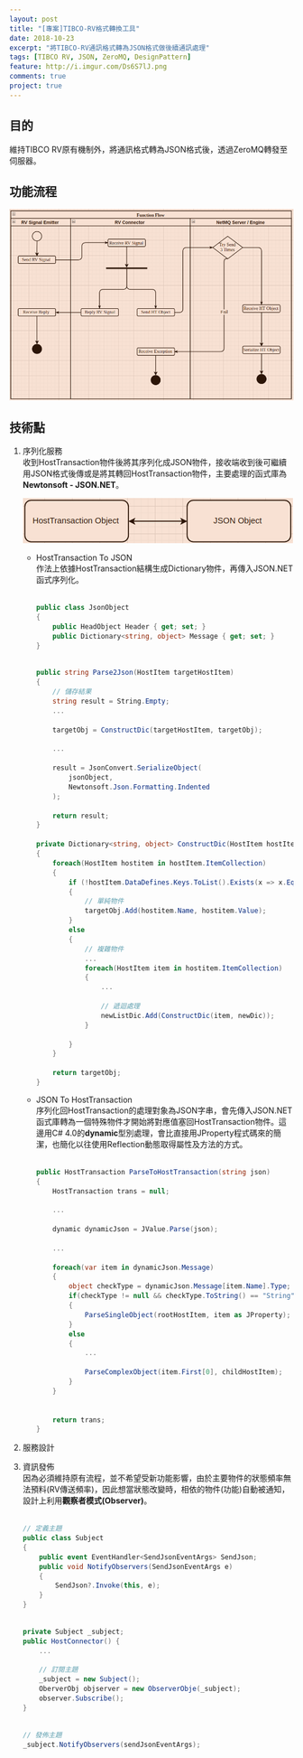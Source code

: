 ```yaml
---
layout: post
title: "[專案]TIBCO-RV格式轉換工具"
date: 2018-10-23
excerpt: "將TIBCO-RV通訊格式轉為JSON格式做後續通訊處理"
tags: [TIBCO RV, JSON, ZeroMQ, DesignPattern]
feature: http://i.imgur.com/Ds6S7lJ.png
comments: true
project: true
---   
```


## 目的   

維持TIBCO RV原有機制外，將通訊格式轉為JSON格式後，透過ZeroMQ轉發至伺服器。  

## 功能流程   

![Function Flow](https://github.com/kisekitw/kisekitw.github.io/blob/master/assets/img/1071028/FunctionFlow.png?raw=true)   

## 技術點   
1. 序列化服務  
   收到HostTransaction物件後將其序列化成JSON物件，接收端收到後可繼續用JSON格式後傳或是將其轉回HostTransaction物件，主要處理的函式庫為**Newtonsoft - JSON.NET**。

   ![Function Flow](https://github.com/kisekitw/kisekitw.github.io/blob/master/assets/img/1071028/seriaze.png?raw=true)   
   
   * HostTransaction To JSON  
      作法上依據HostTransaction結構生成Dictionary物件，再傳入JSON.NET函式序列化。  
      ``` C#    

      public class JsonObject
      {
          public HeadObject Header { get; set; }
          public Dictionary<string, object> Message { get; set; }
      }
      ```       

      ``` C#     

      public string Parse2Json(HostItem targetHostItem)
      {
          // 儲存結果
          string result = String.Empty;
          ...
          
          targetObj = ConstructDic(targetHostItem, targetObj);

          ...

          result = JsonConvert.SerializeObject(
              jsonObject,
              Newtonsoft.Json.Formatting.Indented
          );

          return result;
      }

      private Dictionary<string, object> ConstructDic(HostItem hostItem, Dictionary<string, object> targetObj)
      {
          foreach(HostItem hostitem in hostItem.ItemCollection)
          {
              if (!hostItem.DataDefines.Keys.ToList().Exists(x => x.Equals(hostitem.Name)))
              {
                  // 單純物件
                  targetObj.Add(hostitem.Name, hostitem.Value);
              }
              else
              {
                  // 複雜物件
                  ...
                  foreach(HostItem item in hostitem.ItemCollection)
                  {
                      ...

                      // 遞迴處理
                      newListDic.Add(ConstructDic(item, newDic));
                  }

              }
          }

          return targetObj;
      }
      ```    


   * JSON To HostTransaction   
     序列化回HostTransaction的處理對象為JSON字串，會先傳入JSON.NET函式庫轉為一個特殊物件才開始將對應值塞回HostTransaction物件。這邊用C# 4.0的**dynamic**型別處理，會比直接用JProperty程式碼來的簡潔，也簡化以往使用Reflection動態取得屬性及方法的方式。   

     ``` C#    

     public HostTransaction ParseToHostTransaction(string json)
     {
         HostTransaction trans = null;
         
         ...
         
         dynamic dynamicJson = JValue.Parse(json);

         ...

         foreach(var item in dynamicJson.Message)
         {
             object checkType = dynamicJson.Message[item.Name].Type;
             if(checkType != null && checkType.ToString() == "String")
             {
                 ParseSingleObject(rootHostItem, item as JProperty);
             }
             else
             {
                 ...

                 ParseComplexObject(item.First[0], childHostItem);
             }
         }


         return trans;
     }
     ```

2. 服務設計
3. 資訊發佈   
   因為必須維持原有流程，並不希望受新功能影響，由於主要物件的狀態頻率無法預料(RV傳送頻率)，因此想當狀態改變時，相依的物件(功能)自動被通知，設計上利用**觀察者模式(Observer)**。  

    ``` C#   

    // 定義主題
    public class Subject
    {
        public event EventHandler<SendJsonEventArgs> SendJson;
        public void NotifyObservers(SendJsonEventArgs e)
        {
            SendJson?.Invoke(this, e);
        }
    }
    ```    

    ``` C#    

    private Subject _subject;
    public HostConnector() {
        ...  

        // 訂閱主題
        _subject = new Subject();
        OberverObj objserver = new ObserverObje(_subject);
        observer.Subscribe();
    }
    ```     

    ``` C#    

    // 發佈主題
    _subject.NotifyObservers(sendJsonEventArgs);

    ```    
    



